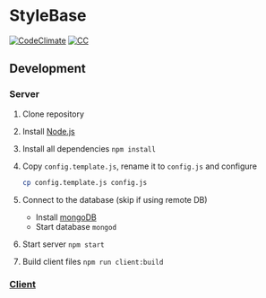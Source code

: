 # StyleBase

[![CodeClimate](https://api.codeclimate.com/v1/badges/a40a8f663fdbaa36e28a/maintainability)](https://codeclimate.com/github/VChet/StyleBase/maintainability)
[![CC](https://img.shields.io/badge/Conventional%20Commits-1.0.0-green.svg)](https://conventionalcommits.org)

## Development

### Server

1. Clone repository
1. Install [Node.js](https://nodejs.org/en/download/package-manager/)
1. Install all dependencies `npm install`
1. Copy `config.template.js`, rename it to `config.js` and configure

   ```sh
   cp config.template.js config.js
   ```

1. Connect to the database (skip if using remote DB)
   - Install [mongoDB](https://www.mongodb.com/download-center/community)
   - Start database `mongod`
1. Start server `npm start`
1. Build client files `npm run client:build`

### [Client](./client/README.md)
